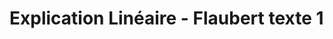 # Explication Linéaire - Flaubert texte 1


<!--stackedit_data:
eyJoaXN0b3J5IjpbMTU3OTEzNzI2MV19
-->
